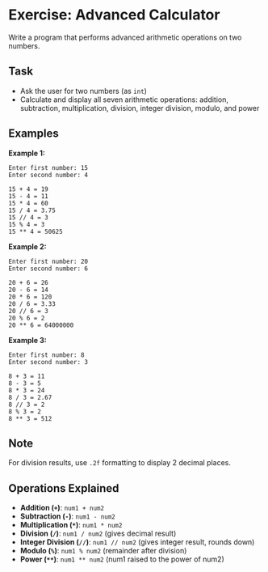 # Exercise: Advanced Calculator

Write a program that performs advanced arithmetic operations on two numbers.

## Task

- Ask the user for two numbers (as `int`)
- Calculate and display all seven arithmetic operations: addition, subtraction, multiplication, division, integer
  division, modulo, and power

## Examples

**Example 1:**

```
Enter first number: 15
Enter second number: 4
```

```
15 + 4 = 19
15 - 4 = 11
15 * 4 = 60
15 / 4 = 3.75
15 // 4 = 3
15 % 4 = 3
15 ** 4 = 50625
```

**Example 2:**

```
Enter first number: 20
Enter second number: 6
```

```
20 + 6 = 26
20 - 6 = 14
20 * 6 = 120
20 / 6 = 3.33
20 // 6 = 3
20 % 6 = 2
20 ** 6 = 64000000
```

**Example 3:**

```
Enter first number: 8
Enter second number: 3
```

```
8 + 3 = 11
8 - 3 = 5
8 * 3 = 24
8 / 3 = 2.67
8 // 3 = 2
8 % 3 = 2
8 ** 3 = 512
```

## Note

For division results, use `.2f` formatting to display 2 decimal places.

## Operations Explained

- **Addition (`+`)**: `num1 + num2`
- **Subtraction (`-`)**: `num1 - num2`
- **Multiplication (`*`)**: `num1 * num2`
- **Division (`/`)**: `num1 / num2` (gives decimal result)
- **Integer Division (`//`)**: `num1 // num2` (gives integer result, rounds down)
- **Modulo (`%`)**: `num1 % num2` (remainder after division)
- **Power (`**`)**: `num1 ** num2` (num1 raised to the power of num2)

